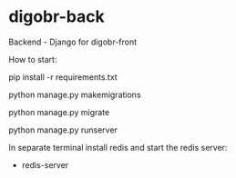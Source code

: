 # digobr-back 

Backend - Django for digobr-front

How to start:

pip install -r requirements.txt

python manage.py makemigrations

python manage.py migrate

python manage.py runserver


In separate terminal install redis and start the redis server:

- redis-server  
